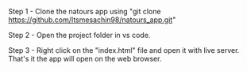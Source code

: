 Step 1 - Clone the natours app using "git clone https://github.com/Itsmesachin98/natours_app.git"

Step 2 - Open the project folder in vs code.

Step 3 - Right click on the "index.html" file and open it with live server. That's it the app will open on the web browser.

